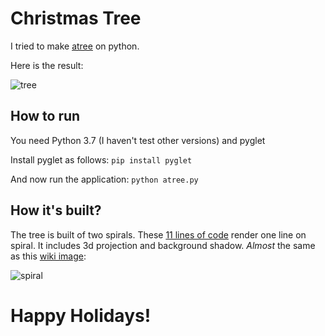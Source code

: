# Christmas Tree

I tried to make [atree](https://github.com/anvaka/atree) on python.

Here is the result:

![tree](https://user-images.githubusercontent.com/4660466/71518891-e9de6500-28d6-11ea-8b76-442839b20378.gif)

## How to run

You need Python 3.7 (I haven't test other versions) and pyglet

Install pyglet as follows: `pip install pyglet`

And now run the application: `python atree.py`

## How it's built?

The tree is built of two spirals. These [11 lines of code](https://github.com/anvaka/atree/blob/2937249242a0204929aca45cdb8b937cfb5af3e5/index.js#L86-L97) render one line on spiral. It includes 3d projection and background shadow. _Almost_ the same as this [wiki image](http://en.wikipedia.org/wiki/File:ComplexSinInATimeAxe.gif):

![spiral](http://upload.wikimedia.org/wikipedia/commons/a/a5/ComplexSinInATimeAxe.gif)

# Happy Holidays!
